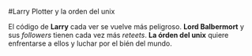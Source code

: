 #Larry Plotter y la orden del unix

El código de **Larry** cada ver se vuelve más peligroso.
**Lord Balbermort** y sus *followers* tienen cada vez más *reteets*.
**La órden del unix** quiere enfrentarse a ellos y luchar por el bién del mundo.

